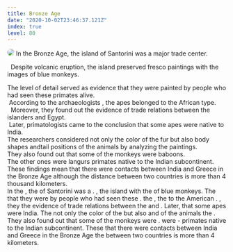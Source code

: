 ```yaml
---
title: Bronze Age
date: "2020-10-02T23:46:37.121Z"
index: true
level: 80
---
```


<img src="/images/monkey.jpg" style="border-radius:1rem">
<Tabs>
<Box title="Reading with translation" isJustify={true}>
<Speech>In the <T translate="бронзовом веке">Bronze Age</T>, the <T translate="остров">island</T> of Santorini was a <T translate="крупным">major</T> <T translate="торговым центром">trade center</T>.</Speech><br/>

<Speech>&nbsp; <T translate="Несмотря на">Despite</T> <T translate="извержение вулкана">volcanic eruption</T>, the island <T translate="сохранил">preserved</T> <T translate="фрески">fresco paintings</T> with the <T translate="изображениями">images</T> of blue monkeys.</Speech><br/>

<Speech>The <T translate="Уровень детализации">level of detail</T> <T translate="служил доказательством">served as evidence</T> that they were <T translate="изображены">painted</T> by people who had seen these <T translate="приматов">primates</T> <T translate="вживую">alive</T>.
</Speech><br/><Speech>&nbsp;<T translate="Согласно">According to</T> the <T translate="археологам">archaeologists</T> , the <T translate="обезьяны">apes</T> <T translate="принадлежали">belonged</T> to the African <T translate="виду">type</T>.</Speech><br/>
<Speech>&nbsp; <T translate="Кроме того">Moreover</T>, they <T translate="обнаружили">found out</T> the evidence of trade relations between the <T translate="островитянами">islanders</T> and <T translate="Египтом">Egypt</T>.</Speech><br/><Speech>&nbsp;<T translate="Позже">Later</T>, <T translate="приматологи">primatologists</T> <T translate="пришли к заключению">came to the conclusion</T> that some apes were <T translate="родом из">native to</T> India.</Speech><br/><Speech>The <T translate="Исследователи">researchers</T> <T translate="учитывали">considered</T> not only the color of the <T translate="меха">fur</T> but also <T translate="формы тела">body shapes</T> and<T translate="положения хвоста">tail positions</T> of the animals <T translate="анализируя"> by analyzing</T> the <T translate="изображения">paintings</T>.</Speech><br/><Speech> They also found out that some of the monkeys were <T translate="бабуинами">baboons</T>.</Speech><br/><Speech> The <T translate="Другие">other ones</T> were <T translate="лангурами">langurs</T> primates native to the Indian <T translate="субконтинента">subcontinent</T>.</Speech><br/><Speech>These <T translate="открытия">findings</T> <T translate="означают">mean</T> that there were contacts between India and Greece in the Bronze Age <T translate="хотя">although</T> the <T translate="расстояние">distance</T> between two countries is more than 4 <T translate="тысяч">thousand</T> kilometers.</Speech><br/>
</Box>
<Box title="Exercise">
In the <CompleteText answer="Bronze Age" placeholder="бронзовый век"/>
, the <CompleteText answer="island" placeholder="остров"/> of Santorini was a <CompleteText answer="major" placeholder="крупный"/> <CompleteText answer="trade center" placeholder="торговый центр"/> . <CompleteText answer="Despite" placeholder="Несмотря на"/>
<CompleteText answer="volcanic eruption" placeholder="извержение вулкана"/> , the island <CompleteText answer="preserved" placeholder="сохранил"/>
<CompleteText answer="fresco paintings" placeholder="фрески"/> with the <CompleteText answer="images" placeholder="изображения"/> of blue monkeys. The <CompleteText answer="level of detail" placeholder="уровень детализации"/>
<CompleteText answer="served as evidence" placeholder="служил доказательством"/> that they were
<CompleteText answer="painted" placeholder="нарисованы"/> by people who had seen these
<CompleteText answer="primates" placeholder="приматов"/>
<CompleteText answer="alive" placeholder="вживую"/> .
<CompleteText answer="According to" placeholder="Согласно"/> the
<CompleteText answer="archaeologists" placeholder="археологам"/> , the
<CompleteText answer="apes" placeholder="обезьяны"/>
<CompleteText answer="belonged" placeholder="принадлежали"/> to the American
<CompleteText answer="type" placeholder="виду"/> .
<CompleteText answer="Moreover" placeholder="Кроме того"/> , they
<CompleteText answer="found out" placeholder="обнаружили"/> the evidence of trade relations between the
<CompleteText answer="islanders" placeholder="островитянами"/> and
<CompleteText answer="Egypt" placeholder="Египтом"/> . Later,
<CompleteText answer="primatologists" placeholder="приматологи"/>
<CompleteText answer="came to the conclusion" placeholder="пришли к заключению"/> that some apes were
<CompleteText answer="native to" placeholder="родом из"/> India. The
<CompleteText answer="researchers" placeholder="исследователи"/>
<CompleteText answer="considered" placeholder="учитывали"/> not only the color of the
<CompleteText answer="fur" placeholder="меха"/> but also
<CompleteText answer="body shapes" placeholder="формы тела"/> and
<CompleteText answer="tail positions" placeholder="положения хвоста"/> of the animals
<CompleteText answer="by analyzing" placeholder="анализируя"/> the
<CompleteText answer="paintings" placeholder="изображения"/> . They also found out that some of the monkeys were
<CompleteText answer="baboons" placeholder="бабуинами"/> .
<CompleteText answer="The other ones" placeholder="Другие"/> were
<CompleteText answer="langurs" placeholder="лангурами"/> - primates native to the Indian subcontinent. These <CompleteText answer="findings" placeholder="открытия"/> <CompleteText answer="mean" placeholder="означают"/> that there were contacts between India and Greece in the Bronze Age <CompleteText answer="although" placeholder="хотя"/> the <CompleteText answer="distance" placeholder="расстояние"/> between two countries is more than 4 <CompleteText answer="thousand" placeholder="тысяч"/> kilometers.
</Box>
</Tabs>
